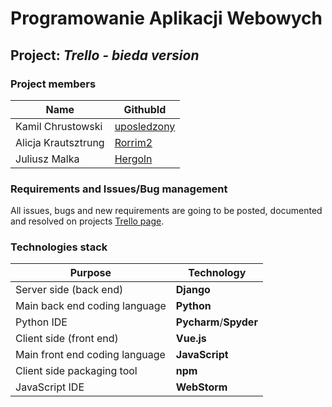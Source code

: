 # Programowanie Aplikacji Webowych

## Project: ___Trello - bieda version___

### Project members

Name | GithubId
-|-
Kamil Chrustowski | [uposledzony](https://github.com/uposledzony)
Alicja Krautsztrung | [Rorrim2](https://github.com/Rorrim2)
Juliusz Malka | [Hergoln](https://github.com/Hergoln)


### Requirements and Issues/Bug management

All issues, bugs and new requirements are going to be posted, documented and resolved on projects [Trello page](https://trello.com/b/5xIcVvvC).


### Technologies stack

Purpose | Technology
-|-
Server side (back end) | __Django__
Main back end coding language | __Python__
Python IDE | __Pycharm__/__Spyder__
Client side (front end) | __Vue.js__
Main front end coding language | __JavaScript__
Client side packaging tool | __npm__
JavaScript IDE | __WebStorm__